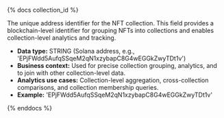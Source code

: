 {% docs collection_id %}

The unique address identifier for the NFT collection. This field provides a blockchain-level identifier for grouping NFTs into collections and enables collection-level analytics and tracking.

- **Data type:** STRING (Solana address, e.g., 'EPjFWdd5AufqSSqeM2qN1xzybapC8G4wEGGkZwyTDt1v')
- **Business context:** Used for precise collection grouping, analytics, and to join with other collection-level data.
- **Analytics use cases:** Collection-level aggregation, cross-collection comparisons, and collection membership queries.
- **Example:** 'EPjFWdd5AufqSSqeM2qN1xzybapC8G4wEGGkZwyTDt1v'

{% enddocs %}
